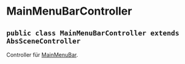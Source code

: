 # MainMenuBarController


## `public class MainMenuBarController extends AbsSceneController`

Controller für [MainMenuBar](MainMenuBar.md).
